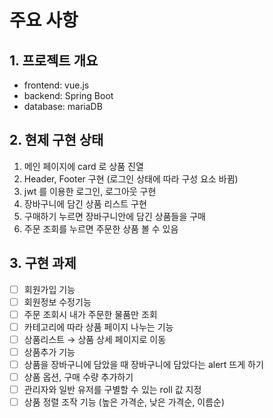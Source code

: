 # 주요 사항
## 1. 프로젝트 개요
- frontend: vue.js
- backend: Spring Boot
- database: mariaDB

## 2. 현제 구현 상태
1. 메인 페이지에 card 로 상품 진열
2. Header, Footer 구현 (로그인 상태에 따라 구성 요소 바뀜)
3. jwt 를 이용한 로그인, 로그아웃 구현
4. 장바구니에 담긴 상품 리스트 구현
5. 구매하기 누르면 장바구니안에 담긴 상품들을 구매
6. 주문 조회를 누르면 주문한 상품 볼 수 있음

## 3. 구현 과제

- [ ]  회원가입 기능
- [ ]  회원정보 수정기능
- [ ]  주문 조회시 내가 주문한 물품만 조회
- [ ]  카테고리에 따라 상품 페이지 나누는 기능
- [ ]  상품리스트 → 상품 상세 페이지로 이동
- [ ]  상품추가 기능
- [ ]  상품을 장바구니에 담았을 때 장바구니에 담았다는 alert 뜨게 하기
- [ ]  상품 옵션, 구매 수량 추가하기
- [ ]  관리자와 일반 유저를 구별할 수 있는 roll 값 지정
- [ ]  상품 정렬 조작 기능 (높은 가격순, 낮은 가격순, 이름순)
